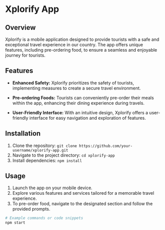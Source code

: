 # Xplorify App

## Overview

Xplorify is a mobile application designed to provide tourists with a safe and exceptional travel experience in our country. The app offers unique features, including pre-ordering food, to ensure a seamless and enjoyable journey for tourists.

## Features

- **Enhanced Safety:** Xplorify prioritizes the safety of tourists, implementing measures to create a secure travel environment.

- **Pre-ordering Foods:** Tourists can conveniently pre-order their meals within the app, enhancing their dining experience during travels.

- **User-Friendly Interface:** With an intuitive design, Xplorify offers a user-friendly interface for easy navigation and exploration of features.

## Installation

1. Clone the repository: `git clone https://github.com/your-username/xplorify-app.git`
2. Navigate to the project directory: `cd xplorify-app`
3. Install dependencies: `npm install`

## Usage

1. Launch the app on your mobile device.
2. Explore various features and services tailored for a memorable travel experience.
3. To pre-order food, navigate to the designated section and follow the provided prompts.

```bash
# Example commands or code snippets
npm start
